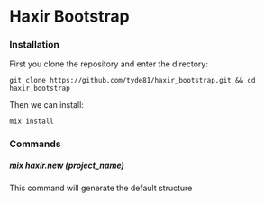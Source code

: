 # Haxir Bootstrap

### Installation

First you clone the repository and enter the directory:
```shell
git clone https://github.com/tyde81/haxir_bootstrap.git && cd haxir_bootstrap
```

Then we can install:
```shell
mix install
```

### Commands

##### mix haxir.new (project_name)

This command will generate the default structure